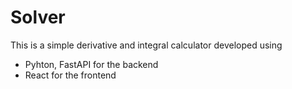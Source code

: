 # Solver

This is a simple derivative and integral calculator developed using 
- Pyhton, FastAPI for the backend
- React for the frontend